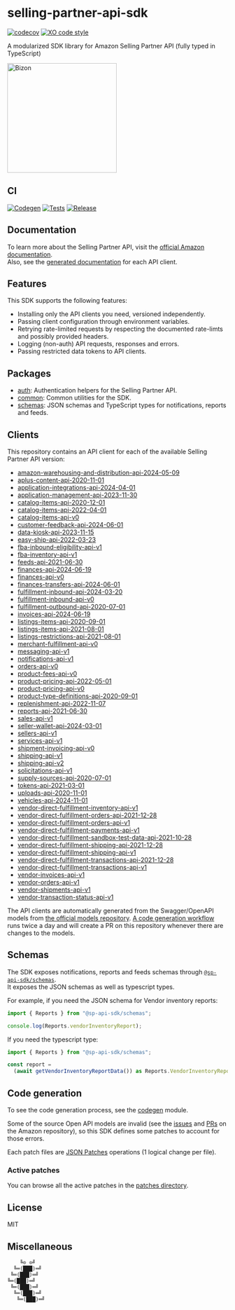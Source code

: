 # selling-partner-api-sdk

[![codecov](https://codecov.io/gh/bizon/selling-partner-api-sdk/branch/master/graph/badge.svg?token=tqBs3JHHP2)](https://codecov.io/gh/bizon/selling-partner-api-sdk)
[![XO code style](https://img.shields.io/badge/code_style-xo-cyan)](https://github.com/xojs/xo)

A modularized SDK library for Amazon Selling Partner API (fully typed in TypeScript)

[<img src="https://files.bizon.solutions/images/logo/bizon-horizontal.png" alt="Bizon" width="250"/>](https://www.bizon.solutions?utm_source=github&utm_medium=readme&utm_campaign=selling-partner-api-sdk)

## CI

[![Codegen](https://github.com/bizon/selling-partner-api-sdk/actions/workflows/codegen.yml/badge.svg)](https://github.com/bizon/selling-partner-api-sdk/actions/workflows/codegen.yml)
[![Tests](https://github.com/bizon/selling-partner-api-sdk/actions/workflows/tests.yml/badge.svg)](https://github.com/bizon/selling-partner-api-sdk/actions/workflows/tests.yml)
[![Release](https://github.com/bizon/selling-partner-api-sdk/actions/workflows/release.yml/badge.svg)](https://github.com/bizon/selling-partner-api-sdk/actions/workflows/release.yml)

## Documentation

To learn more about the Selling Partner API, visit the [official Amazon documentation](https://developer-docs.amazon.com/sp-api/docs).  
Also, see the [generated documentation](https://bizon.github.io/selling-partner-api-sdk/) for each API client.

## Features

This SDK supports the following features:

- Installing only the API clients you need, versioned independently.
- Passing client configuration through environment variables.
- Retrying rate-limited requests by respecting the documented rate-limts and possibly provided headers.
- Logging (non-auth) API requests, responses and errors.
- Passing restricted data tokens to API clients.

## Packages

- [auth](https://www.github.com/bizon/selling-partner-api-sdk/tree/master/packages/auth): Authentication helpers for the Selling Partner API.
- [common](https://www.github.com/bizon/selling-partner-api-sdk/tree/master/packages/common): Common utilities for the SDK.
- [schemas](https://www.github.com/bizon/selling-partner-api-sdk/tree/master/packages/schemas): JSON schemas and TypeScript types for notifications, reports and feeds.

## Clients

This repository contains an API client for each of the available Selling Partner API version:

<!---
Generated using:

ls clients | sed 's$\(.*\)$- [\1](https://www.github.com/bizon/selling-partner-api-sdk/tree/master/clients/\1)$' | pbcopy
-->

- [amazon-warehousing-and-distribution-api-2024-05-09](https://www.github.com/bizon/selling-partner-api-sdk/tree/master/clients/amazon-warehousing-and-distribution-api-2024-05-09)
- [aplus-content-api-2020-11-01](https://www.github.com/bizon/selling-partner-api-sdk/tree/master/clients/aplus-content-api-2020-11-01)
- [application-integrations-api-2024-04-01](https://www.github.com/bizon/selling-partner-api-sdk/tree/master/clients/application-integrations-api-2024-04-01)
- [application-management-api-2023-11-30](https://www.github.com/bizon/selling-partner-api-sdk/tree/master/clients/application-management-api-2023-11-30)
- [catalog-items-api-2020-12-01](https://www.github.com/bizon/selling-partner-api-sdk/tree/master/clients/catalog-items-api-2020-12-01)
- [catalog-items-api-2022-04-01](https://www.github.com/bizon/selling-partner-api-sdk/tree/master/clients/catalog-items-api-2022-04-01)
- [catalog-items-api-v0](https://www.github.com/bizon/selling-partner-api-sdk/tree/master/clients/catalog-items-api-v0)
- [customer-feedback-api-2024-06-01](https://www.github.com/bizon/selling-partner-api-sdk/tree/master/clients/customer-feedback-api-2024-06-01)
- [data-kiosk-api-2023-11-15](https://www.github.com/bizon/selling-partner-api-sdk/tree/master/clients/data-kiosk-api-2023-11-15)
- [easy-ship-api-2022-03-23](https://www.github.com/bizon/selling-partner-api-sdk/tree/master/clients/easy-ship-api-2022-03-23)
- [fba-inbound-eligibility-api-v1](https://www.github.com/bizon/selling-partner-api-sdk/tree/master/clients/fba-inbound-eligibility-api-v1)
- [fba-inventory-api-v1](https://www.github.com/bizon/selling-partner-api-sdk/tree/master/clients/fba-inventory-api-v1)
- [feeds-api-2021-06-30](https://www.github.com/bizon/selling-partner-api-sdk/tree/master/clients/feeds-api-2021-06-30)
- [finances-api-2024-06-19](https://www.github.com/bizon/selling-partner-api-sdk/tree/master/clients/finances-api-2024-06-19)
- [finances-api-v0](https://www.github.com/bizon/selling-partner-api-sdk/tree/master/clients/finances-api-v0)
- [finances-transfers-api-2024-06-01](https://www.github.com/bizon/selling-partner-api-sdk/tree/master/clients/finances-transfers-api-2024-06-01)
- [fulfillment-inbound-api-2024-03-20](https://www.github.com/bizon/selling-partner-api-sdk/tree/master/clients/fulfillment-inbound-api-2024-03-20)
- [fulfillment-inbound-api-v0](https://www.github.com/bizon/selling-partner-api-sdk/tree/master/clients/fulfillment-inbound-api-v0)
- [fulfillment-outbound-api-2020-07-01](https://www.github.com/bizon/selling-partner-api-sdk/tree/master/clients/fulfillment-outbound-api-2020-07-01)
- [invoices-api-2024-06-19](https://www.github.com/bizon/selling-partner-api-sdk/tree/master/clients/invoices-api-2024-06-19)
- [listings-items-api-2020-09-01](https://www.github.com/bizon/selling-partner-api-sdk/tree/master/clients/listings-items-api-2020-09-01)
- [listings-items-api-2021-08-01](https://www.github.com/bizon/selling-partner-api-sdk/tree/master/clients/listings-items-api-2021-08-01)
- [listings-restrictions-api-2021-08-01](https://www.github.com/bizon/selling-partner-api-sdk/tree/master/clients/listings-restrictions-api-2021-08-01)
- [merchant-fulfillment-api-v0](https://www.github.com/bizon/selling-partner-api-sdk/tree/master/clients/merchant-fulfillment-api-v0)
- [messaging-api-v1](https://www.github.com/bizon/selling-partner-api-sdk/tree/master/clients/messaging-api-v1)
- [notifications-api-v1](https://www.github.com/bizon/selling-partner-api-sdk/tree/master/clients/notifications-api-v1)
- [orders-api-v0](https://www.github.com/bizon/selling-partner-api-sdk/tree/master/clients/orders-api-v0)
- [product-fees-api-v0](https://www.github.com/bizon/selling-partner-api-sdk/tree/master/clients/product-fees-api-v0)
- [product-pricing-api-2022-05-01](https://www.github.com/bizon/selling-partner-api-sdk/tree/master/clients/product-pricing-api-2022-05-01)
- [product-pricing-api-v0](https://www.github.com/bizon/selling-partner-api-sdk/tree/master/clients/product-pricing-api-v0)
- [product-type-definitions-api-2020-09-01](https://www.github.com/bizon/selling-partner-api-sdk/tree/master/clients/product-type-definitions-api-2020-09-01)
- [replenishment-api-2022-11-07](https://www.github.com/bizon/selling-partner-api-sdk/tree/master/clients/replenishment-api-2022-11-07)
- [reports-api-2021-06-30](https://www.github.com/bizon/selling-partner-api-sdk/tree/master/clients/reports-api-2021-06-30)
- [sales-api-v1](https://www.github.com/bizon/selling-partner-api-sdk/tree/master/clients/sales-api-v1)
- [seller-wallet-api-2024-03-01](https://www.github.com/bizon/selling-partner-api-sdk/tree/master/clients/seller-wallet-api-2024-03-01)
- [sellers-api-v1](https://www.github.com/bizon/selling-partner-api-sdk/tree/master/clients/sellers-api-v1)
- [services-api-v1](https://www.github.com/bizon/selling-partner-api-sdk/tree/master/clients/services-api-v1)
- [shipment-invoicing-api-v0](https://www.github.com/bizon/selling-partner-api-sdk/tree/master/clients/shipment-invoicing-api-v0)
- [shipping-api-v1](https://www.github.com/bizon/selling-partner-api-sdk/tree/master/clients/shipping-api-v1)
- [shipping-api-v2](https://www.github.com/bizon/selling-partner-api-sdk/tree/master/clients/shipping-api-v2)
- [solicitations-api-v1](https://www.github.com/bizon/selling-partner-api-sdk/tree/master/clients/solicitations-api-v1)
- [supply-sources-api-2020-07-01](https://www.github.com/bizon/selling-partner-api-sdk/tree/master/clients/supply-sources-api-2020-07-01)
- [tokens-api-2021-03-01](https://www.github.com/bizon/selling-partner-api-sdk/tree/master/clients/tokens-api-2021-03-01)
- [uploads-api-2020-11-01](https://www.github.com/bizon/selling-partner-api-sdk/tree/master/clients/uploads-api-2020-11-01)
- [vehicles-api-2024-11-01](https://www.github.com/bizon/selling-partner-api-sdk/tree/master/clients/vehicles-api-2024-11-01)
- [vendor-direct-fulfillment-inventory-api-v1](https://www.github.com/bizon/selling-partner-api-sdk/tree/master/clients/vendor-direct-fulfillment-inventory-api-v1)
- [vendor-direct-fulfillment-orders-api-2021-12-28](https://www.github.com/bizon/selling-partner-api-sdk/tree/master/clients/vendor-direct-fulfillment-orders-api-2021-12-28)
- [vendor-direct-fulfillment-orders-api-v1](https://www.github.com/bizon/selling-partner-api-sdk/tree/master/clients/vendor-direct-fulfillment-orders-api-v1)
- [vendor-direct-fulfillment-payments-api-v1](https://www.github.com/bizon/selling-partner-api-sdk/tree/master/clients/vendor-direct-fulfillment-payments-api-v1)
- [vendor-direct-fulfillment-sandbox-test-data-api-2021-10-28](https://www.github.com/bizon/selling-partner-api-sdk/tree/master/clients/vendor-direct-fulfillment-sandbox-test-data-api-2021-10-28)
- [vendor-direct-fulfillment-shipping-api-2021-12-28](https://www.github.com/bizon/selling-partner-api-sdk/tree/master/clients/vendor-direct-fulfillment-shipping-api-2021-12-28)
- [vendor-direct-fulfillment-shipping-api-v1](https://www.github.com/bizon/selling-partner-api-sdk/tree/master/clients/vendor-direct-fulfillment-shipping-api-v1)
- [vendor-direct-fulfillment-transactions-api-2021-12-28](https://www.github.com/bizon/selling-partner-api-sdk/tree/master/clients/vendor-direct-fulfillment-transactions-api-2021-12-28)
- [vendor-direct-fulfillment-transactions-api-v1](https://www.github.com/bizon/selling-partner-api-sdk/tree/master/clients/vendor-direct-fulfillment-transactions-api-v1)
- [vendor-invoices-api-v1](https://www.github.com/bizon/selling-partner-api-sdk/tree/master/clients/vendor-invoices-api-v1)
- [vendor-orders-api-v1](https://www.github.com/bizon/selling-partner-api-sdk/tree/master/clients/vendor-orders-api-v1)
- [vendor-shipments-api-v1](https://www.github.com/bizon/selling-partner-api-sdk/tree/master/clients/vendor-shipments-api-v1)
- [vendor-transaction-status-api-v1](https://www.github.com/bizon/selling-partner-api-sdk/tree/master/clients/vendor-transaction-status-api-v1)

The API clients are automatically generated from the Swagger/OpenAPI models from [the official models repository](https://github.com/amzn/selling-partner-api-models).
[A code generation workflow](https://github.com/bizon/selling-partner-api-sdk/actions/workflows/codegen.yml) runs twice a day and will create a PR on this repository whenever there are changes to the models.

## Schemas

The SDK exposes notifications, reports and feeds schemas through [`@sp-api-sdk/schemas`](https://www.github.com/bizon/selling-partner-api-sdk/tree/master/packages/schemas).  
It exposes the JSON schemas as well as typescript types.

For example, if you need the JSON schema for Vendor inventory reports:

```js
import { Reports } from "@sp-api-sdk/schemas";

console.log(Reports.vendorInventoryReport);
```

If you need the typescript type:

```ts
import { Reports } from "@sp-api-sdk/schemas";

const report =
  (await getVendorInventoryReportData()) as Reports.VendorInventoryReport;
```

## Code generation

To see the code generation process, see the [codegen](https://www.github.com/bizon/selling-partner-api-sdk/tree/master/codegen) module.

Some of the source Open API models are invalid (see the [issues](https://github.com/amzn/selling-partner-api-models/issues) and [PRs](https://github.com/amzn/selling-partner-api-models/pulls) on the Amazon repository), so this SDK defines some patches to account for those errors.

Each patch files are [JSON Patches](http://jsonpatch.com/) operations (1 logical change per file).

### Active patches

You can browse all the active patches in the [patches directory](https://github.com/bizon/selling-partner-api-sdk/tree/master/codegen/patches).

## License

MIT

## Miscellaneous

```
    ╚⊙ ⊙╝
  ╚═(███)═╝
 ╚═(███)═╝
╚═(███)═╝
 ╚═(███)═╝
  ╚═(███)═╝
   ╚═(███)═╝
```
